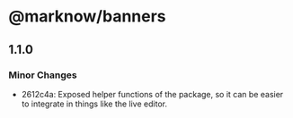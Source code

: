 # @marknow/banners

## 1.1.0

### Minor Changes

- 2612c4a: Exposed helper functions of the package, so it can be easier to integrate in things like the live editor.
